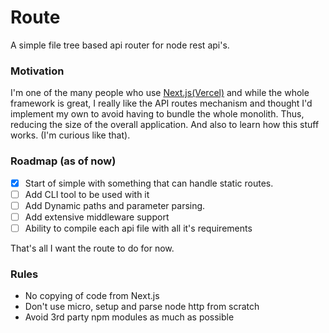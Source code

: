 # Route

A simple file tree based api router for node rest api's.

### Motivation

I'm one of the many people who use [Next.js(Vercel)](https:github.com/vercel/next.js) and while the whole framework is great, I really like the API routes mechanism and thought I'd implement my own to avoid having to bundle the whole monolith. Thus, reducing the size of the overall application. And also to learn how this stuff works. (I'm curious like that).

### Roadmap (as of now)

-   [x] Start of simple with something that can handle static routes.
-   [ ] Add CLI tool to be used with it
-   [ ] Add Dynamic paths and parameter parsing.
-   [ ] Add extensive middleware support
-   [ ] Ability to compile each api file with all it's requirements

That's all I want the route to do for now.

### Rules

-   No copying of code from Next.js
-   Don't use micro, setup and parse node http from scratch
-   Avoid 3rd party npm modules as much as possible
